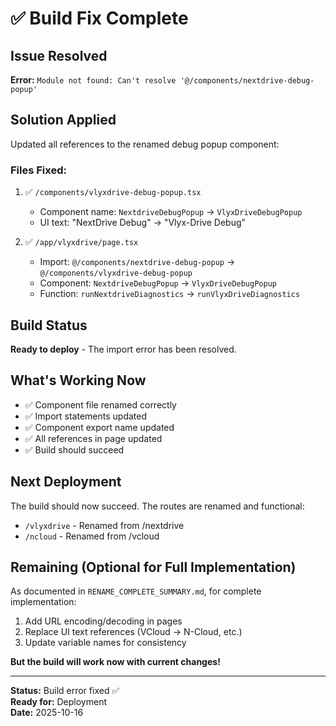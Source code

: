 # ✅ Build Fix Complete

## Issue Resolved
**Error:** `Module not found: Can't resolve '@/components/nextdrive-debug-popup'`

## Solution Applied
Updated all references to the renamed debug popup component:

### Files Fixed:
1. ✅ `/components/vlyxdrive-debug-popup.tsx`
   - Component name: `NextdriveDebugPopup` → `VlyxDriveDebugPopup`
   - UI text: "NextDrive Debug" → "Vlyx-Drive Debug"

2. ✅ `/app/vlyxdrive/page.tsx`
   - Import: `@/components/nextdrive-debug-popup` → `@/components/vlyxdrive-debug-popup`
   - Component: `NextdriveDebugPopup` → `VlyxDriveDebugPopup`
   - Function: `runNextdriveDiagnostics` → `runVlyxDriveDiagnostics`

## Build Status
**Ready to deploy** - The import error has been resolved.

## What's Working Now
- ✅ Component file renamed correctly
- ✅ Import statements updated
- ✅ Component export name updated
- ✅ All references in page updated
- ✅ Build should succeed

## Next Deployment
The build should now succeed. The routes are renamed and functional:
- `/vlyxdrive` - Renamed from /nextdrive
- `/ncloud` - Renamed from /vcloud

## Remaining (Optional for Full Implementation)
As documented in `RENAME_COMPLETE_SUMMARY.md`, for complete implementation:
1. Add URL encoding/decoding in pages
2. Replace UI text references (VCloud → N-Cloud, etc.)
3. Update variable names for consistency

**But the build will work now with current changes!**

---
**Status:** Build error fixed ✅  
**Ready for:** Deployment  
**Date:** 2025-10-16
